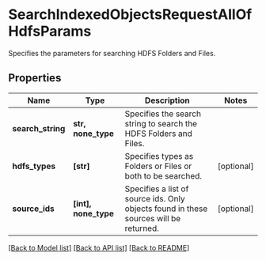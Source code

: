 # SearchIndexedObjectsRequestAllOfHdfsParams

Specifies the parameters for searching HDFS Folders and Files.

## Properties
Name | Type | Description | Notes
------------ | ------------- | ------------- | -------------
**search_string** | **str, none_type** | Specifies the search string to search the HDFS Folders and Files. | 
**hdfs_types** | **[str]** | Specifies types as Folders or Files or both to be searched. | [optional] 
**source_ids** | **[int], none_type** | Specifies a list of source ids. Only objects found in these sources will be returned. | [optional] 

[[Back to Model list]](../README.md#documentation-for-models) [[Back to API list]](../README.md#documentation-for-api-endpoints) [[Back to README]](../README.md)



